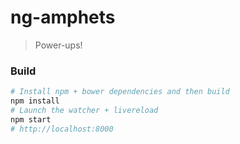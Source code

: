 # ng-amphets
> Power-ups!

### Build

```bash
# Install npm + bower dependencies and then build
npm install
# Launch the watcher + livereload
npm start
# http://localhost:8000
```
